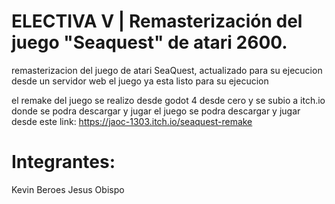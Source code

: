 # ELECTIVA V | Remasterización del juego "Seaquest" de atari 2600.

remasterizacion del juego de atari SeaQuest, actualizado para su ejecucion desde un servidor web
el juego ya esta listo para su ejecucion

el remake del juego se realizo desde godot 4 desde cero
y se subio a itch.io donde se podra descargar y jugar
el juego se podra descargar y jugar desde este link: https://jaoc-1303.itch.io/seaquest-remake

# Integrantes:
 Kevin Beroes
 Jesus Obispo
